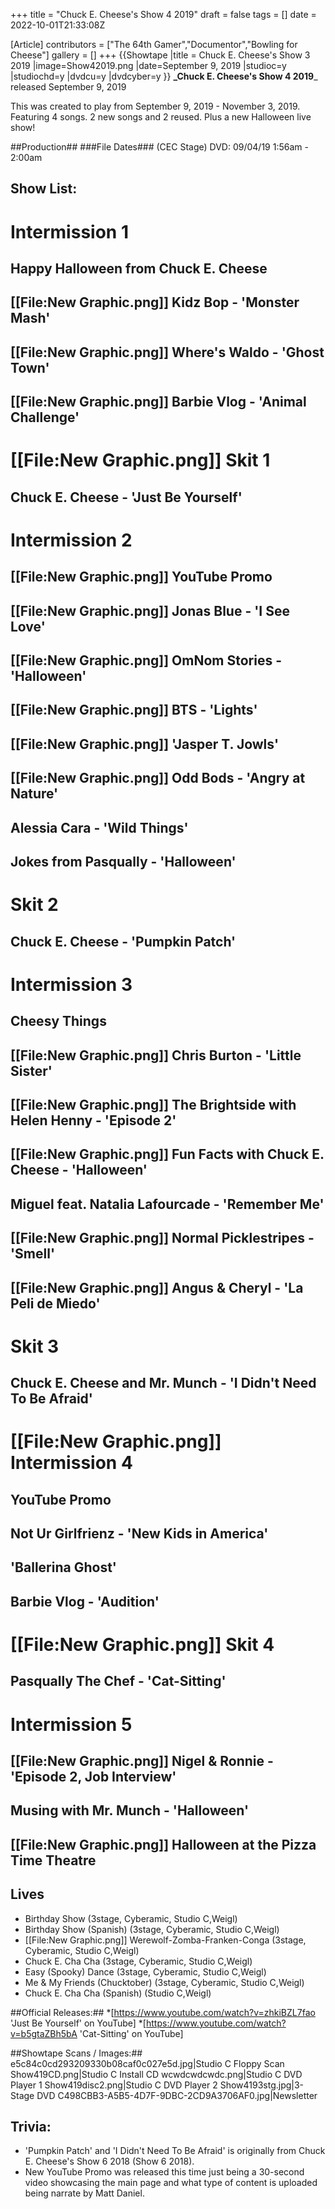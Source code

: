 +++
title = "Chuck E. Cheese's Show 4 2019"
draft = false
tags = []
date = 2022-10-01T21:33:08Z

[Article]
contributors = ["The 64th Gamer","Documentor","Bowling for Cheese"]
gallery = []
+++
{{Showtape
|title = Chuck E. Cheese's Show 3 2019
|image=Show42019.png
|date=September 9, 2019 
|studioc=y
|studiochd=y
|dvdcu=y
|dvdcyber=y
}}
**_Chuck E. Cheese's Show 4 2019**_ released September 9, 2019

This was created to play from September 9, 2019 - November 3, 2019. Featuring 4 songs. 2 new songs and 2 reused. Plus a new Halloween live show!

##Production##
###File Dates###
(CEC Stage) DVD: 09/04/19 1:56am - 2:00am
## Show List: ##

# **Intermission 1**
## Happy Halloween from Chuck E. Cheese
## [[File:New Graphic.png]] Kidz Bop - 'Monster Mash'
## [[File:New Graphic.png]] Where's Waldo - 'Ghost Town'
## [[File:New Graphic.png]] Barbie Vlog - 'Animal Challenge'
# [[File:New Graphic.png]] **Skit 1**
## Chuck E. Cheese - 'Just Be Yourself'
# **Intermission 2**
## [[File:New Graphic.png]] YouTube Promo
## [[File:New Graphic.png]] Jonas Blue - 'I See Love'
## [[File:New Graphic.png]] OmNom Stories - 'Halloween'
## [[File:New Graphic.png]] BTS - 'Lights'
## [[File:New Graphic.png]] 'Jasper T. Jowls'
## [[File:New Graphic.png]] Odd Bods - 'Angry at Nature'
## Alessia Cara - 'Wild Things'
## Jokes from Pasqually - 'Halloween'
# **Skit 2**
## Chuck E. Cheese - 'Pumpkin Patch'
# **Intermission 3**
## Cheesy Things
## [[File:New Graphic.png]] Chris Burton - 'Little Sister'
## [[File:New Graphic.png]] The Brightside with Helen Henny - 'Episode 2'
## [[File:New Graphic.png]] Fun Facts with Chuck E. Cheese - 'Halloween'
## Miguel feat. Natalia Lafourcade - 'Remember Me'
## [[File:New Graphic.png]] Normal Picklestripes - 'Smell'
## [[File:New Graphic.png]] Angus & Cheryl - 'La Peli de Miedo'
# **Skit 3**
## Chuck E. Cheese and Mr. Munch - 'I Didn't Need To Be Afraid'
# [[File:New Graphic.png]] **Intermission 4**
## YouTube Promo
## Not Ur Girlfrienz - 'New Kids in America'
## 'Ballerina Ghost'
## Barbie Vlog - 'Audition'
# [[File:New Graphic.png]] **Skit 4**
## Pasqually The Chef - 'Cat-Sitting'
# **Intermission 5**
## [[File:New Graphic.png]] Nigel & Ronnie - 'Episode 2, Job Interview'
## Musing with Mr. Munch - 'Halloween'
## [[File:New Graphic.png]] Halloween at the Pizza Time Theatre

## Lives ##

* Birthday Show (3stage, Cyberamic, Studio C,Weigl)
* Birthday Show (Spanish) (3stage, Cyberamic, Studio C,Weigl)
* [[File:New Graphic.png]] Werewolf-Zomba-Franken-Conga (3stage, Cyberamic, Studio C,Weigl)
* Chuck E. Cha Cha (3stage, Cyberamic, Studio C,Weigl)
* Easy (Spooky) Dance (3stage, Cyberamic, Studio C,Weigl)
* Me & My Friends (Chucktober)  (3stage, Cyberamic, Studio C,Weigl)
* Chuck E. Cha Cha (Spanish) (Studio C,Weigl)

##Official Releases:##
*[https://www.youtube.com/watch?v=zhkiBZL7fao 'Just Be Yourself' on YouTube]
*[https://www.youtube.com/watch?v=b5gtaZBh5bA 'Cat-Sitting' on YouTube]

##Showtape Scans / Images:##
<gallery>
e5c84c0cd293209330b08caf0c027e5d.jpg|Studio C Floppy Scan
Show419CD.png|Studio C Install CD
wcwdcwdcwdc.png|Studio C DVD Player 1
Show419disc2.png|Studio C DVD Player 2
Show4193stg.jpg|3-Stage DVD
C498CBB3-A5B5-4D7F-9DBC-2CD9A3706AF0.jpg|Newsletter
</gallery>

## Trivia: ##

* 'Pumpkin Patch' and 'I Didn't Need To Be Afraid' is originally from Chuck E. Cheese's Show 6 2018 (Show 6 2018).
* New YouTube Promo was released this time just being a 30-second video showcasing the main page and what type of content is uploaded being narrate by Matt Daniel.